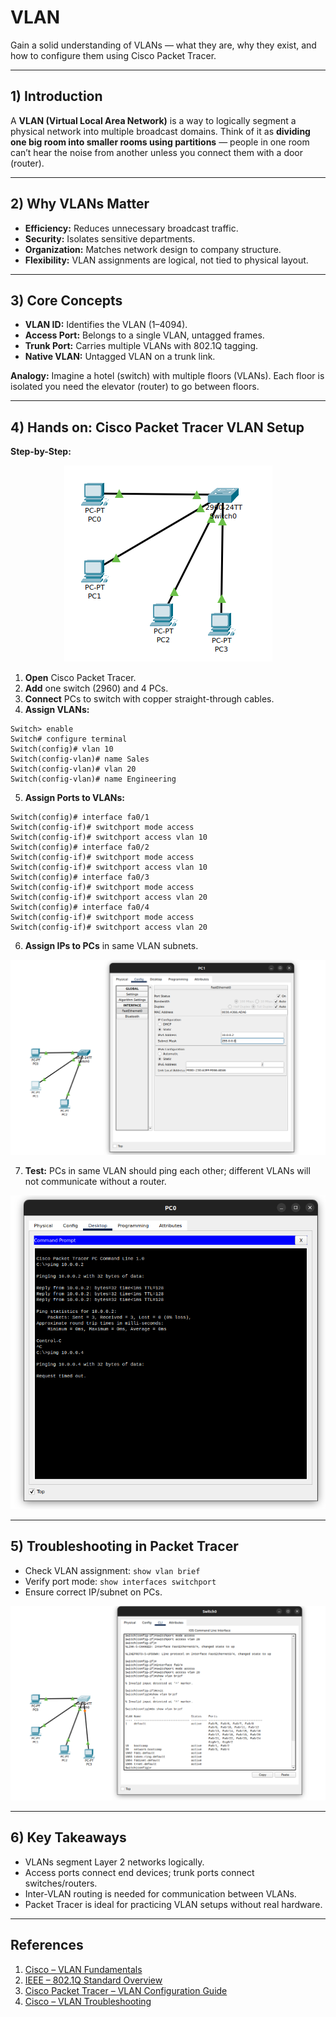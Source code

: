 # VLAN

Gain a solid understanding of VLANs — what they are, why they exist, and how to configure them using Cisco Packet Tracer.

---

## 1) Introduction

A **VLAN (Virtual Local Area Network)** is a way to logically segment a physical network into multiple broadcast domains. Think of it as **dividing one big room into smaller rooms using partitions** — people in one room can’t hear the noise from another unless you connect them with a door (router).

---

## 2) Why VLANs Matter

* **Efficiency:** Reduces unnecessary broadcast traffic.
* **Security:** Isolates sensitive departments.
* **Organization:** Matches network design to company structure.
* **Flexibility:** VLAN assignments are logical, not tied to physical layout.

---

## 3) Core Concepts

* **VLAN ID:** Identifies the VLAN (1–4094).
* **Access Port:** Belongs to a single VLAN, untagged frames.
* **Trunk Port:** Carries multiple VLANs with 802.1Q tagging.
* **Native VLAN:** Untagged VLAN on a trunk link.

**Analogy:** Imagine a hotel (switch) with multiple floors (VLANs). Each floor is isolated you need the elevator (router) to go between floors.

---

## 4) Hands on: Cisco Packet Tracer VLAN Setup

**Step-by-Step:**

<p align="center">
  <img src="img/vlan.png" alt="VLAN Lab">
</p>

1. **Open** Cisco Packet Tracer.
2. **Add** one switch (2960) and 4 PCs.
3. **Connect** PCs to switch with copper straight-through cables.
4. **Assign VLANs:**

```
Switch> enable
Switch# configure terminal
Switch(config)# vlan 10
Switch(config-vlan)# name Sales
Switch(config-vlan)# vlan 20
Switch(config-vlan)# name Engineering
```

5. **Assign Ports to VLANs:**

```
Switch(config)# interface fa0/1
Switch(config-if)# switchport mode access
Switch(config-if)# switchport access vlan 10
Switch(config)# interface fa0/2
Switch(config-if)# switchport mode access
Switch(config-if)# switchport access vlan 10
Switch(config)# interface fa0/3
Switch(config-if)# switchport mode access
Switch(config-if)# switchport access vlan 20
Switch(config)# interface fa0/4
Switch(config-if)# switchport mode access
Switch(config-if)# switchport access vlan 20
```

6. **Assign IPs to PCs** in same VLAN subnets.

![Configuring IPs on PC](img/ip-config.png) 

7. **Test:** PCs in same VLAN should ping each other; different VLANs will not communicate without a router.

![Ping test](img/vlan-test.png)

---

## 5) Troubleshooting in Packet Tracer

* Check VLAN assignment: `show vlan brief`
* Verify port mode: `show interfaces switchport`
* Ensure correct IP/subnet on PCs.

![Configuring vlan on Switch](img/vlan-config.png) 

---

## 6) Key Takeaways

* VLANs segment Layer 2 networks logically.
* Access ports connect end devices; trunk ports connect switches/routers.
* Inter-VLAN routing is needed for communication between VLANs.
* Packet Tracer is ideal for practicing VLAN setups without real hardware.

---

## References

1. [Cisco – VLAN Fundamentals](https://www.cisco.com/c/en/us/tech/lan-switching/vlan/index.html)
2. [IEEE – 802.1Q Standard Overview](https://standards.ieee.org/standard/802_1Q-2018.html)
3. [Cisco Packet Tracer – VLAN Configuration Guide](https://www.netacad.com/courses/packet-tracer)
4. [Cisco – VLAN Troubleshooting](https://www.cisco.com/c/en/us/support/docs/lan-switching/vlan/10023-3.html)

